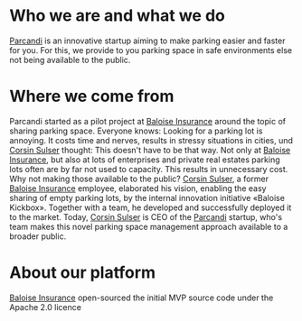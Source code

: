 # Who we are and what we do
[Parcandi](https://parcandi.com/ch-en/) is an innovative startup aiming to make parking easier and faster for you. For this, we provide to you parking space in safe environments else not being available to the public. 
# Where we come from
Parcandi started as a pilot project at [Baloise Insurance](https://github.com/baloise) around the topic of sharing parking space. Everyone knows: Looking for a parking lot is annoying. It costs time and nerves, results in stressy situations in cities, und [Corsin Sulser](https://www.linkedin.com/in/corsin-sulser/) thought: This doesn't have to be that way. Not only at [Baloise Insurance](https://github.com/baloise), but also at lots of enterprises and private real estates parking lots often are by far not used to capacity. This results in unnecessary cost. Why not making those available to the public?
[Corsin Sulser](https://www.linkedin.com/in/corsin-sulser/), a former [Baloise Insurance](https://github.com/baloise) employee, elaborated his vision, enabling the easy sharing of empty parking lots, by the internal innovation initiative «Baloise Kickbox». Together with a team, he developed and successfully deployed it to the market.
Today, [Corsin Sulser](https://www.linkedin.com/in/corsin-sulser/) is CEO of the [Parcandi](https://parcandi.com/ch-en/) startup, who's team makes this novel parking space management approach available to a broader public.
# About our platform
[Baloise Insurance](https://github.com/baloise) open-sourced the initial MVP source code under the Apache 2.0 licence
